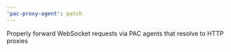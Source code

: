 ```yaml
---
'pac-proxy-agent': patch
---
```


Properly forward WebSocket requests via PAC agents that resolve to HTTP proxies
